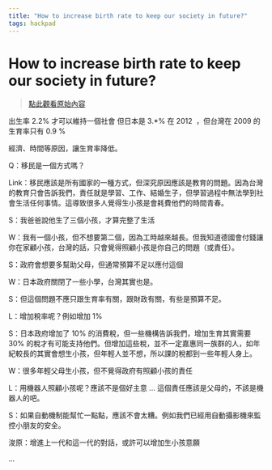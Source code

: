```yaml
---
title: "How to increase birth rate to keep our society in future?"
tags: hackpad
---
```


# How to increase birth rate to keep our society in future?

> [點此觀看原始內容](https://g0v.hackpad.tw/SKo1iXIo0ay)



出生率 2.2% 才可以維持一個社會
但日本是 3.*% 在 2012  ，但台灣在 2009 的生育率只有 0.9 %

經濟、時間等原因，讓生育率降低。

Q：移民是一個方式嗎？

Link：移民應該是所有國家的一種方式，但深究原因應該是教育的問題。因為台灣的教育只會告訴我們，責任就是學習、工作、結婚生子，但學習過程中無法學到社會生活任何事情。這導致很多人覺得生小孩是會耗費他們的時間青春。

S：我爸爸說他生了三個小孩，才算完整了生活

W：我有一個小孩，但不想要第二個，因為工時越來越長。但我知道德國會付錢讓你在家顧小孩，台灣的話，只會覺得照顧小孩是你自己的問題（或責任）。

S：政府會想要多幫助父母，但通常預算不足以應付這個

W：日本政府關閉了一些小學，台灣其實也是。

S：但這個問題不應只跟生育率有關，跟財政有關，有些是預算不足。

L：增加稅率呢？例如增加 1%

S：日本政府增加了 10% 的消費稅，但一些機構告訴我們，增加生育其實需要 30% 的稅才有可能支持他們。但增加這些稅，並不一定嘉惠同一族群的人，如年紀較長的其實會想生小孩，但年輕人並不想，所以課的稅都到一些年輕人身上。

W：很多年輕父母生小孩，但不覺得政府有照顧小孩的責任

L：用機器人照顧小孩呢？應該不是個好主意 ... 這個責任應該是父母的，不該是機器人的吧。

S：如果自動機制能幫忙一點點，應該不會太糟。例如我們已經用自動攝影機來監控小朋友的安全。

浚原：增進上一代和這一代的對話，或許可以增加生小孩意願


...

